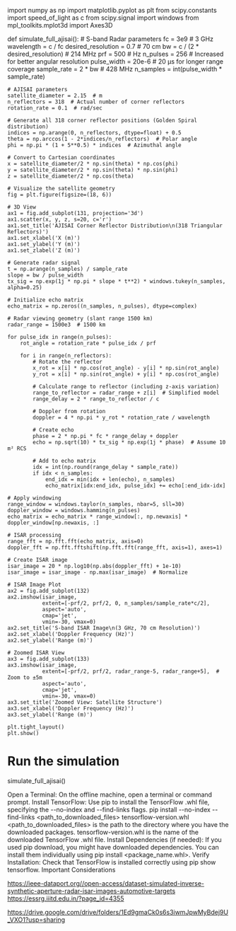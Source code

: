import numpy as np
import matplotlib.pyplot as plt
from scipy.constants import speed_of_light as c
from scipy.signal import windows
from mpl_toolkits.mplot3d import Axes3D

def simulate_full_ajisai():
    # S-band Radar parameters
    fc = 3e9  # 3 GHz
    wavelength = c / fc
    desired_resolution = 0.7  # 70 cm
    bw = c / (2 * desired_resolution)  # 214 MHz
    prf = 500  # Hz
    n_pulses = 256  # Increased for better angular resolution
    pulse_width = 20e-6  # 20 μs for longer range coverage
    sample_rate = 2 * bw  # 428 MHz
    n_samples = int(pulse_width * sample_rate)
    
    # AJISAI parameters
    satellite_diameter = 2.15  # m
    n_reflectors = 318  # Actual number of corner reflectors
    rotation_rate = 0.1  # rad/sec
    
    # Generate all 318 corner reflector positions (Golden Spiral distribution)
    indices = np.arange(0, n_reflectors, dtype=float) + 0.5
    theta = np.arccos(1 - 2*indices/n_reflectors)  # Polar angle
    phi = np.pi * (1 + 5**0.5) * indices  # Azimuthal angle
    
    # Convert to Cartesian coordinates
    x = satellite_diameter/2 * np.sin(theta) * np.cos(phi)
    y = satellite_diameter/2 * np.sin(theta) * np.sin(phi)
    z = satellite_diameter/2 * np.cos(theta)
    
    # Visualize the satellite geometry
    fig = plt.figure(figsize=(18, 6))
    
    # 3D View
    ax1 = fig.add_subplot(131, projection='3d')
    ax1.scatter(x, y, z, s=20, c='r')
    ax1.set_title('AJISAI Corner Reflector Distribution\n(318 Triangular Reflectors)')
    ax1.set_xlabel('X (m)')
    ax1.set_ylabel('Y (m)')
    ax1.set_zlabel('Z (m)')
    
    # Generate radar signal
    t = np.arange(n_samples) / sample_rate
    slope = bw / pulse_width
    tx_sig = np.exp(1j * np.pi * slope * t**2) * windows.tukey(n_samples, alpha=0.25)
    
    # Initialize echo matrix
    echo_matrix = np.zeros((n_samples, n_pulses), dtype=complex)
    
    # Radar viewing geometry (slant range 1500 km)
    radar_range = 1500e3  # 1500 km
    
    for pulse_idx in range(n_pulses):
        rot_angle = rotation_rate * pulse_idx / prf
        
        for i in range(n_reflectors):
            # Rotate the reflector
            x_rot = x[i] * np.cos(rot_angle) - y[i] * np.sin(rot_angle)
            y_rot = x[i] * np.sin(rot_angle) + y[i] * np.cos(rot_angle)
            
            # Calculate range to reflector (including z-axis variation)
            range_to_reflector = radar_range + z[i]  # Simplified model
            range_delay = 2 * range_to_reflector / c
            
            # Doppler from rotation
            doppler = 4 * np.pi * y_rot * rotation_rate / wavelength
            
            # Create echo
            phase = 2 * np.pi * fc * range_delay + doppler
            echo = np.sqrt(10) * tx_sig * np.exp(1j * phase)  # Assume 10 m² RCS
            
            # Add to echo matrix
            idx = int(np.round(range_delay * sample_rate))
            if idx < n_samples:
                end_idx = min(idx + len(echo), n_samples)
                echo_matrix[idx:end_idx, pulse_idx] += echo[:end_idx-idx]
    
    # Apply windowing
    range_window = windows.taylor(n_samples, nbar=5, sll=30)
    doppler_window = windows.hamming(n_pulses)
    echo_matrix = echo_matrix * range_window[:, np.newaxis] * doppler_window[np.newaxis, :]
    
    # ISAR processing
    range_fft = np.fft.fft(echo_matrix, axis=0)
    doppler_fft = np.fft.fftshift(np.fft.fft(range_fft, axis=1), axes=1)
    
    # Create ISAR image
    isar_image = 20 * np.log10(np.abs(doppler_fft) + 1e-10)
    isar_image = isar_image - np.max(isar_image)  # Normalize
    
    # ISAR Image Plot
    ax2 = fig.add_subplot(132)
    ax2.imshow(isar_image,
               extent=[-prf/2, prf/2, 0, n_samples/sample_rate*c/2],
               aspect='auto',
               cmap='jet',
               vmin=-30, vmax=0)
    ax2.set_title('S-band ISAR Image\n(3 GHz, 70 cm Resolution)')
    ax2.set_xlabel('Doppler Frequency (Hz)')
    ax2.set_ylabel('Range (m)')
    
    # Zoomed ISAR View
    ax3 = fig.add_subplot(133)
    ax3.imshow(isar_image,
               extent=[-prf/2, prf/2, radar_range-5, radar_range+5],  # Zoom to ±5m
               aspect='auto',
               cmap='jet',
               vmin=-30, vmax=0)
    ax3.set_title('Zoomed View: Satellite Structure')
    ax3.set_xlabel('Doppler Frequency (Hz)')
    ax3.set_ylabel('Range (m)')
    
    plt.tight_layout()
    plt.show()

# Run the simulation
simulate_full_ajisai()


Open a Terminal: On the offline machine, open a terminal or command prompt. 
Install TensorFlow: Use pip to install the TensorFlow .whl file, specifying the --no-index and --find-links flags. 
pip install --no-index --find-links <path_to_downloaded_files> tensorflow-version.whl 
<path_to_downloaded_files> is the path to the directory where you have the downloaded packages. 
tensorflow-version.whl is the name of the downloaded TensorFlow .whl file. 
Install Dependencies (if needed): If you used pip download, you might have downloaded dependencies. You can install them individually using pip install <package_name.whl>. 
Verify Installation: Check that TensorFlow is installed correctly using pip show tensorflow. 
Important Considerations



https://ieee-dataport.org//open-access/dataset-simulated-inverse-synthetic-aperture-radar-isar-images-automotive-targets
https://essrg.iiitd.edu.in/?page_id=4355

https://drive.google.com/drive/folders/1Ed9gmaCk0s6s3iwmJpwMyBdej9U_VXO1?usp=sharing

